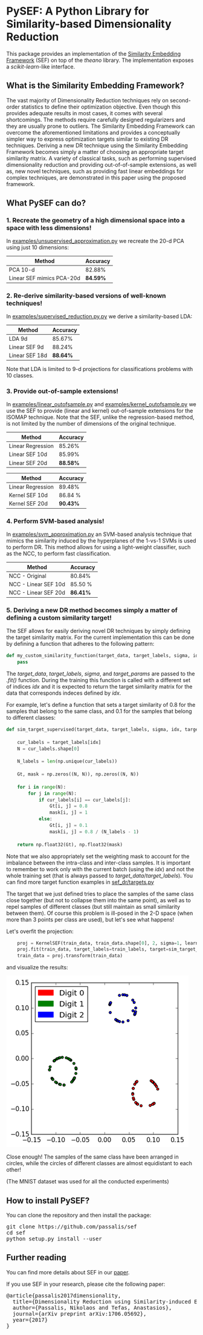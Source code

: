 # PySEF: A Python Library for Similarity-based Dimensionality Reduction
This package provides an implementation of the [Similarity Embedding Framework](https://arxiv.org/abs/1706.05692) (SEF) on top of the *theano* library. The implementation exposes a *scikit-learn*-like interface.

## What is the Similarity Embedding Framework?
The vast majority of Dimensionality Reduction techniques rely on second-order statistics to define their optimization objective. Even though this provides adequate results in most cases, it comes with several shortcomings. The methods require carefully designed regularizers and they are usually prone to outliers. The Similarity Embedding Framework can overcome the aforementioned limitations and provides a conceptually simpler way to express optimization targets similar to existing DR techniques. Deriving a new DR technique using the Similarity Embedding Framework becomes simply a matter of choosing an appropriate target similarity matrix. A variety of classical tasks, such as performing supervised dimensionality reduction and providing out-of-of-sample extensions, as well as, new novel techniques, such as providing fast linear embeddings for complex techniques, are demonstrated in this paper using the proposed framework. 

## What PySEF can do?

### 1. Recreate the geometry of a high dimensional space into a space with less dimensions!

In [examples/unsupervised_approximation.py](examples/unsupervised_approximation.py) we recreate the 20-d PCA using just 10 dimensions:

| Method     | Accuracy |
| -----------|----------|
| PCA 10-d   |  82.88%  | 
| Linear SEF mimics PCA-20d | **84.59%** | 

### 2. Re-derive similarity-based versions of well-known techniques!
In [examples/supervised_reduction.py.py](examples/supervised_reduction.py) we derive a similarity-based LDA:


| Method     | Accuracy |
| -----------|---------|
| LDA 9d     |  85.67%  | 
| Linear SEF 9d  | 88.24% | 
| Linear SEF 18d | **88.64%** | 

Note that LDA is limited to 9-d projections for classifications problems with 10 classes.

### 3. Provide out-of-sample extensions!
In [examples/linear_outofsample.py](examples/linear_outofsample.py) and [examples/kernel_outofsample.py](examples/kernel_outofsample.py) we use the SEF to provide (linear and kernel) out-of-sample extensions for the ISOMAP technique. Note that the SEF, unlike the regression-based method, is not limited by the number of dimensions of the original technique.


| Method     | Accuracy |
| --------|---------|
| Linear Regression |  85.26%  | 
| Linear SEF 10d | 85.99% | 
| Linear SEF 20d |  **88.58%** | 

| Method     | Accuracy |
| --------|---------|
| Linear Regression |  89.48%  | 
| Kernel SEF 10d | 86.84 % | 
| Kernel SEF 20d | **90.43%** | 

### 4. Perform SVM-based analysis!
In [examples/svm_approximation.py](examples/svm_approximation.py) an SVM-based analysis technique that mimics the similarity induced by the hyperplanes of the 1-vs-1 SVMs is used to perform DR. This method allows for using a light-weight classifier, such as the NCC, to perform fast classification.

| Method     | Accuracy |
| -----------|---------|
| NCC - Original |  80.84%  | 
| NCC - Linear SEF 10d | 85.50 % | 
| NCC - Linear SEF 20d  | **86.41%** | 

### 5. Deriving a new DR method becomes simply a matter of defining a custom similarity target!

The SEF allows for easily deriving novel DR techniques by simply defining the target similarity matrix. For the current implementation this can be done by defining a function that adheres to the following pattern:

```python
def my_custom_similarity_function(target_data, target_labels, sigma, idx, target_params):
    pass
```

The *target_data*, *target_labels*, *sigma*, and *target_params* are passed to the *.fit()* function. During the training this function is called with a different set of indices *idx* and it is expected to return the target similarity matrix for the data that corresponds indeces defined by *idx*. 

For example, let's define a function that sets a target similarity of 0.8 for the samples that belong to the same class, and 0.1 for the samples that belong to different classes:

```python
def sim_target_supervised(target_data, target_labels, sigma, idx, target_params):

    cur_labels = target_labels[idx]
    N = cur_labels.shape[0]

    N_labels = len(np.unique(cur_labels))

    Gt, mask = np.zeros((N, N)), np.zeros((N, N))

    for i in range(N):
        for j in range(N):
            if cur_labels[i] == cur_labels[j]:
                Gt[i, j] = 0.8
                mask[i, j] = 1
            else:
                Gt[i, j] = 0.1
                mask[i, j] = 0.8 / (N_labels - 1)

    return np.float32(Gt), np.float32(mask)
```

Note that we also appropriately set the weighting mask to account for the imbalance between the intra-class and inter-class samples. It is important to remember to work only with the current batch (using the *idx*) and not the whole training set (that is always passed to *target_data*/*target_labels*). You can find more target function examples in [sef_dr/targets.py](sef_dr/targets.py) 

The target that we just defined tries to place the samples of the same class close together (but not to collapse them into the same point), as well as to repel samples of different classes (but still maintain as small similarity between them). Of course this problem is ill-posed in the 2-D space (when more than 3 points per class are used), but let's see what happens!

Let's overfit the projection:

```python
    proj = KernelSEF(train_data, train_data.shape[0], 2, sigma=1, learning_rate=0.001)
    proj.fit(train_data, target_labels=train_labels, target=sim_target_supervised, iters=500, verbose=True)
    train_data = proj.transform(train_data)
```

and visualize the results:

![alt Visualization of samples!](/examples/custom_dr.png?raw=true)

Close enough! The samples of the same class have been arranged in circles, while the circles of different classes are almost equidistant to each other!


(The MNIST dataset was used for all the conducted experiments)


## How to install PySEF?

You can clone the repository and then install the package:
<pre>
git clone https://github.com/passalis/sef
cd sef
python setup.py install --user
</pre>

## Further reading

You can find more details about SEF in our [paper](https://arxiv.org/abs/1706.05692).

If you use SEF in your research, please cite the following paper:

<pre>
@article{passalis2017dimensionality,
  title={Dimensionality Reduction using Similarity-induced Embeddings},
  author={Passalis, Nikolaos and Tefas, Anastasios},
  journal={arXiv preprint arXiv:1706.05692},
  year={2017}
}
</pre>

